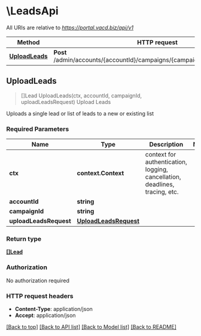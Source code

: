 # \LeadsApi

All URIs are relative to *https://portal.vacd.biz/api/v1*

Method | HTTP request | Description
------------- | ------------- | -------------
[**UploadLeads**](LeadsApi.md#UploadLeads) | **Post** /admin/accounts/{accountId}/campaigns/{campaignId}/leadLoader/direct | Upload Leads



## UploadLeads

> []Lead UploadLeads(ctx, accountId, campaignId, uploadLeadsRequest)
Upload Leads

Uploads a single lead or list of leads to a new or existing list

### Required Parameters


Name | Type | Description  | Notes
------------- | ------------- | ------------- | -------------
**ctx** | **context.Context** | context for authentication, logging, cancellation, deadlines, tracing, etc.
**accountId** | **string**|  | 
**campaignId** | **string**|  | 
**uploadLeadsRequest** | [**UploadLeadsRequest**](UploadLeadsRequest.md)|  | 

### Return type

[**[]Lead**](Lead.md)

### Authorization

No authorization required

### HTTP request headers

- **Content-Type**: application/json
- **Accept**: application/json

[[Back to top]](#) [[Back to API list]](../README.md#documentation-for-api-endpoints)
[[Back to Model list]](../README.md#documentation-for-models)
[[Back to README]](../README.md)

